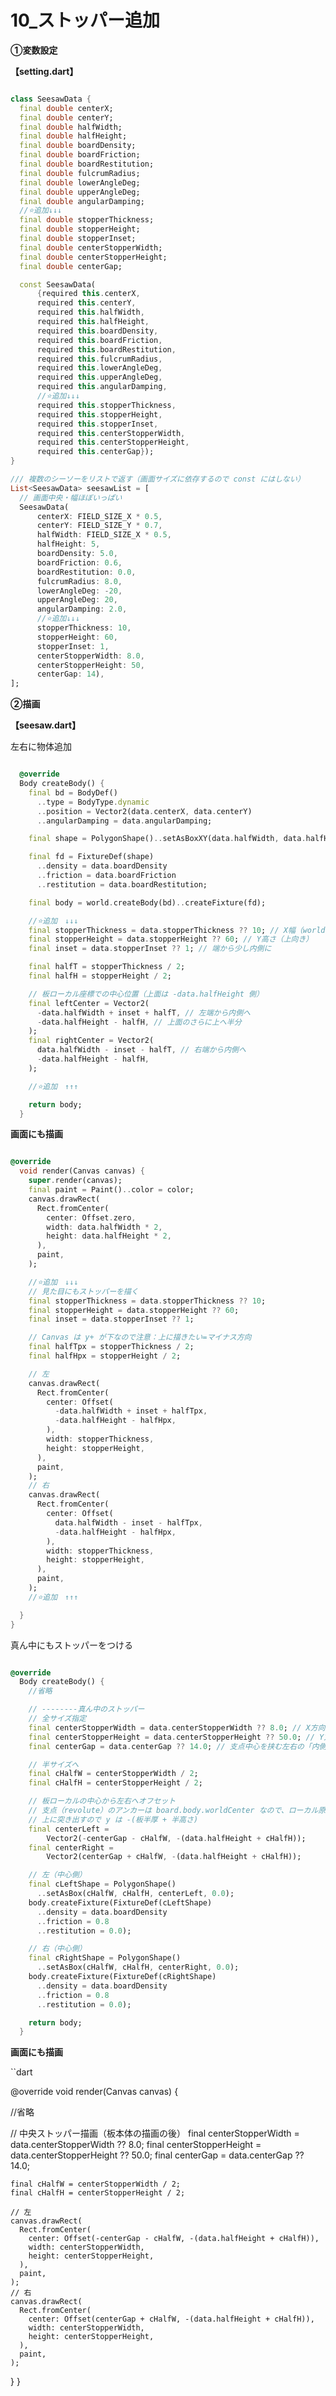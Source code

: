 # **10_ストッパー追加**

**①変数設定**

**【setting.dart】**


```dart

class SeesawData {
  final double centerX;
  final double centerY;
  final double halfWidth;
  final double halfHeight;
  final double boardDensity;
  final double boardFriction;
  final double boardRestitution;
  final double fulcrumRadius;
  final double lowerAngleDeg;
  final double upperAngleDeg;
  final double angularDamping;
  //⭐️追加↓↓↓
  final double stopperThickness;
  final double stopperHeight;
  final double stopperInset;
  final double centerStopperWidth;
  final double centerStopperHeight;
  final double centerGap;

  const SeesawData(
      {required this.centerX,
      required this.centerY,
      required this.halfWidth,
      required this.halfHeight,
      required this.boardDensity,
      required this.boardFriction,
      required this.boardRestitution,
      required this.fulcrumRadius,
      required this.lowerAngleDeg,
      required this.upperAngleDeg,
      required this.angularDamping,
      //⭐️追加↓↓↓
      required this.stopperThickness,
      required this.stopperHeight,
      required this.stopperInset,
      required this.centerStopperWidth,
      required this.centerStopperHeight,
      required this.centerGap});
}

/// 複数のシーソーをリストで返す（画面サイズに依存するので const にはしない）
List<SeesawData> seesawList = [
  // 画面中央・幅ほぼいっぱい
  SeesawData(
      centerX: FIELD_SIZE_X * 0.5,
      centerY: FIELD_SIZE_Y * 0.7,
      halfWidth: FIELD_SIZE_X * 0.5,
      halfHeight: 5,
      boardDensity: 5.0,
      boardFriction: 0.6,
      boardRestitution: 0.0,
      fulcrumRadius: 8.0,
      lowerAngleDeg: -20,
      upperAngleDeg: 20,
      angularDamping: 2.0,
      //⭐️追加↓↓↓
      stopperThickness: 10,
      stopperHeight: 60,
      stopperInset: 1,
      centerStopperWidth: 8.0,
      centerStopperHeight: 50,
      centerGap: 14),
];


```

**②描画**

**【seesaw.dart】**

左右に物体追加

```dart

  @override
  Body createBody() {
    final bd = BodyDef()
      ..type = BodyType.dynamic
      ..position = Vector2(data.centerX, data.centerY)
      ..angularDamping = data.angularDamping;

    final shape = PolygonShape()..setAsBoxXY(data.halfWidth, data.halfHeight);

    final fd = FixtureDef(shape)
      ..density = data.boardDensity
      ..friction = data.boardFriction
      ..restitution = data.boardRestitution;

    final body = world.createBody(bd)..createFixture(fd);

    //⭐️追加　↓↓↓
    final stopperThickness = data.stopperThickness ?? 10; // X幅（world単位）
    final stopperHeight = data.stopperHeight ?? 60; // Y高さ（上向き）
    final inset = data.stopperInset ?? 1; // 端から少し内側に

    final halfT = stopperThickness / 2;
    final halfH = stopperHeight / 2;

    // 板ローカル座標での中心位置（上面は -data.halfHeight 側）
    final leftCenter = Vector2(
      -data.halfWidth + inset + halfT, // 左端から内側へ
      -data.halfHeight - halfH, // 上面のさらに上へ半分
    );
    final rightCenter = Vector2(
      data.halfWidth - inset - halfT, // 右端から内側へ
      -data.halfHeight - halfH,
    );

    //⭐️追加　↑↑↑

    return body;
  }

```

**画面にも描画**

```dart

@override
  void render(Canvas canvas) {
    super.render(canvas);
    final paint = Paint()..color = color;
    canvas.drawRect(
      Rect.fromCenter(
        center: Offset.zero,
        width: data.halfWidth * 2,
        height: data.halfHeight * 2,
      ),
      paint,
    );

    //⭐️追加　↓↓↓
    // 見た目にもストッパーを描く
    final stopperThickness = data.stopperThickness ?? 10;
    final stopperHeight = data.stopperHeight ?? 60;
    final inset = data.stopperInset ?? 1;

    // Canvas は y+ が下なので注意：上に描きたい=マイナス方向
    final halfTpx = stopperThickness / 2;
    final halfHpx = stopperHeight / 2;

    // 左
    canvas.drawRect(
      Rect.fromCenter(
        center: Offset(
          -data.halfWidth + inset + halfTpx,
          -data.halfHeight - halfHpx,
        ),
        width: stopperThickness,
        height: stopperHeight,
      ),
      paint,
    );
    // 右
    canvas.drawRect(
      Rect.fromCenter(
        center: Offset(
          data.halfWidth - inset - halfTpx,
          -data.halfHeight - halfHpx,
        ),
        width: stopperThickness,
        height: stopperHeight,
      ),
      paint,
    );
    //⭐️追加　↑↑↑

  }
}

```

真ん中にもストッパーをつける

```dart

@override
  Body createBody() {
    //省略

    // --------真ん中のストッパー
    // 全サイズ指定
    final centerStopperWidth = data.centerStopperWidth ?? 8.0; // X方向の全幅
    final centerStopperHeight = data.centerStopperHeight ?? 50.0; // Y方向の全高（上向き）
    final centerGap = data.centerGap ?? 14.0; // 支点中心を挟む左右の「内側端」までの距離

    // 半サイズへ
    final cHalfW = centerStopperWidth / 2;
    final cHalfH = centerStopperHeight / 2;

    // 板ローカルの中心から左右へオフセット
    // 支点（revolute）のアンカーは board.body.worldCenter なので、ローカル原点(0,0)が板の中心。
    // 上に突き出すので y は -(板半厚 + 半高さ)
    final centerLeft =
        Vector2(-centerGap - cHalfW, -(data.halfHeight + cHalfH));
    final centerRight =
        Vector2(centerGap + cHalfW, -(data.halfHeight + cHalfH));

    // 左（中心側）
    final cLeftShape = PolygonShape()
      ..setAsBox(cHalfW, cHalfH, centerLeft, 0.0);
    body.createFixture(FixtureDef(cLeftShape)
      ..density = data.boardDensity
      ..friction = 0.8
      ..restitution = 0.0);

    // 右（中心側）
    final cRightShape = PolygonShape()
      ..setAsBox(cHalfW, cHalfH, centerRight, 0.0);
    body.createFixture(FixtureDef(cRightShape)
      ..density = data.boardDensity
      ..friction = 0.8
      ..restitution = 0.0);

    return body;
  }


```

**画面にも描画**

``dart

@override
  void render(Canvas canvas) {
  
  //省略

  // 中央ストッパー描画（板本体の描画の後）
    final centerStopperWidth = data.centerStopperWidth ?? 8.0;
    final centerStopperHeight = data.centerStopperHeight ?? 50.0;
    final centerGap = data.centerGap ?? 14.0;

    final cHalfW = centerStopperWidth / 2;
    final cHalfH = centerStopperHeight / 2;

    // 左
    canvas.drawRect(
      Rect.fromCenter(
        center: Offset(-centerGap - cHalfW, -(data.halfHeight + cHalfH)),
        width: centerStopperWidth,
        height: centerStopperHeight,
      ),
      paint,
    );
    // 右
    canvas.drawRect(
      Rect.fromCenter(
        center: Offset(centerGap + cHalfW, -(data.halfHeight + cHalfH)),
        width: centerStopperWidth,
        height: centerStopperHeight,
      ),
      paint,
    );
  }
}

```

